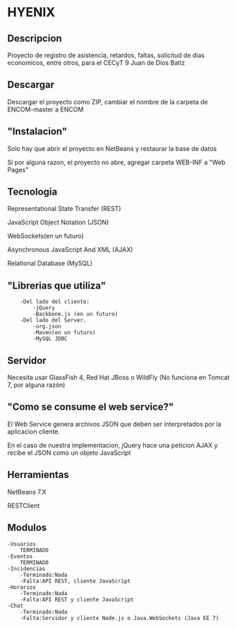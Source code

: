 HYENIX
===========

Descripcion
-----------
Proyecto de registro de asistencia, retardos, faltas, solicitud de dias economicos, entre otros, para el CECyT 9 Juan de Dios Batiz


Descargar
----------
Descargar el proyecto como ZIP, cambiar el nombre de la carpeta de ENCOM-master a ENCOM

"Instalacion"
------------

Solo hay que abrir el proyecto en NetBeans y restaurar la base de datos

Si por alguna razon, el proyecto no abre, agregar carpeta WEB-INF a "Web Pages"

Tecnologia
-------------------
Representational State Transfer (REST)

JavaScript Object Notation (JSON)

WebSockets(en un futuro)

Asynchronous JavaScript And XML (AJAX)

Relational Database (MySQL)

"Librerias que utiliza"
----------------------
        -Del lado del cliente:
            -jQuery
            -Backbone.js (en un futuro)
        -Del lado del Server.
            -org.json
            -Maven(en un futuro)
            -MySQL JDBC

Servidor
-----------------------
Necesita usar GlassFish 4, Red Hat JBoss o WildFly (No funciona en Tomcat 7, por alguna razón)

"Como se consume el web service?"
---------------------------------
El Web Service  genera archivos JSON que deben ser interpretados por la aplicacion cliente.

En el caso de nuestra implementacion, jQuery hace una peticion AJAX y recibe el JSON como un objeto JavaScript

Herramientas
------------------
NetBeans 7.X

RESTClient

Modulos
------------------
	-Usuarios
		TERMINADO
	-Eventos
		TERMINADO
	-Incidencias
		-Terminado:Nada
		-Falta:API REST, cliente JavaScript
	-Horarios
		-Terminado:Nada
		-Falta:API REST y cliente JavaScript
	-Chat
		-Terminado:Nada
		-Falta:Servidor y cliente Node.js o Java.WebSockets (Java EE 7)
